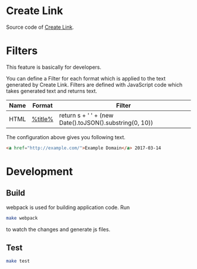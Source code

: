 

# Create Link

Source code of [Create Link](https://chrome.google.com/webstore/detail/create-link/gcmghdmnkfdbncmnmlkkglmnnhagajbm).

# Filters

This feature is basically for developers.

You can define a Filter for each format which is applied to the text generated by Create Link.
Filters are defined with JavaScript code which takes generated text and returns text.

|Name|Format|Filter|
|----|------|------|
|HTML|<a href="%url%">%title%</a>|return s + ' ' + (new Date().toJSON().substring(0, 10))|

The configuration above gives you following text.

```html
<a href="http://example.com/">Example Domain</a> 2017-03-14
```

# Development

## Build

webpack is used for building application code. Run

```sh
make webpack
```
to watch the changes and generate js files.

## Test

```sh
make test
```

